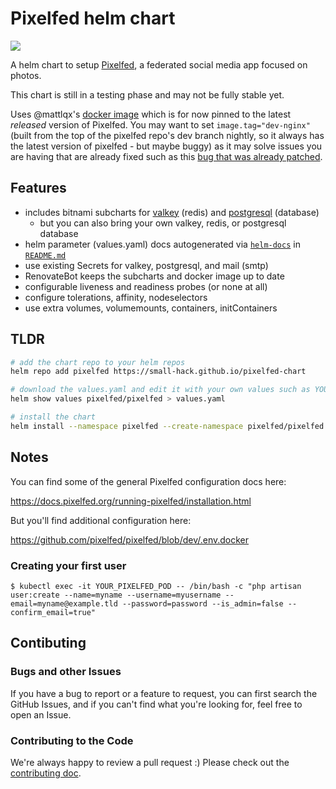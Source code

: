 # Pixelfed helm chart
<a href="https://github.com/small-hack/pixelfed-chart/releases"><img src="https://img.shields.io/github/v/release/small-hack/pixelfed-chart?style=plastic&labelColor=blue&color=green&logo=GitHub&logoColor=white"></a><br />

A helm chart to setup [Pixelfed](https://github.com/pixelfed/pixelfed), a federated social media app focused on photos.

This chart is still in a testing phase and may not be fully stable yet.

Uses @mattlqx's [docker image](https://ghcr.io/mattlqx/docker-pixelfed) which is for now pinned to the latest _released_ version of Pixelfed. You may want to set `image.tag="dev-nginx"` (built from the top of the pixelfed repo's dev branch nightly, so it always has the latest version of pixelfed - but maybe buggy) as it may solve issues you are having that are already fixed such as this [bug that was already patched](https://github.com/pixelfed/pixelfed/issues/5220#issuecomment-2599854479).

## Features

- includes bitnami subcharts for [valkey](https://github.com/bitnami/charts/blob/main/bitnami/valkey/README.md#parameters) (redis) and [postgresql](https://github.com/bitnami/charts/blob/main/bitnami/postgresql/README.md#parameters) (database)
  - but you can also bring your own valkey, redis, or postgresql database
- helm parameter (values.yaml) docs autogenerated via [`helm-docs`](https://github.com/norwoodj/helm-docs) in [`README.md`](./charts/pixelfed/README.md)
- use existing Secrets for valkey, postgresql, and mail (smtp)
- RenovateBot keeps the subcharts and docker image up to date
- configurable liveness and readiness probes (or none at all)
- configure tolerations, affinity, nodeselectors
- use extra volumes, volumemounts, containers, initContainers

## TLDR

```bash
# add the chart repo to your helm repos
helm repo add pixelfed https://small-hack.github.io/pixelfed-chart

# download the values.yaml and edit it with your own values such as YOUR hostname
helm show values pixelfed/pixelfed > values.yaml

# install the chart
helm install --namespace pixelfed --create-namespace pixelfed/pixelfed --values values.yaml
```

## Notes

You can find some of the general Pixelfed configuration docs here:

https://docs.pixelfed.org/running-pixelfed/installation.html

But you'll find additional configuration here:

https://github.com/pixelfed/pixelfed/blob/dev/.env.docker

### Creating your first user

```console
$ kubectl exec -it YOUR_PIXELFED_POD -- /bin/bash -c "php artisan user:create --name=myname --username=myusername --email=myname@example.tld --password=password --is_admin=false --confirm_email=true"
```

## Contibuting

### Bugs and other Issues

If you have a bug to report or a feature to request, you can first search the GitHub Issues, and if you can't find what you're looking for, feel free to open an Issue.

### Contributing to the Code

We're always happy to review a pull request :) Please check out the [contributing doc](CONTRIBUTING.md).
